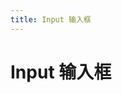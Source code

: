 ```yaml
---
title: Input 输入框
---
```


# Input 输入框 <Badge text="pass" type="success"/> <Badge text="0.0.2+"/>

<input-demo></input-demo>
<input-attributes></input-attributes>
